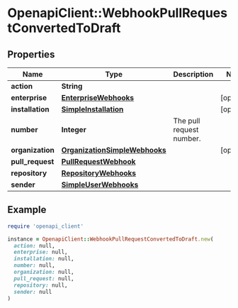 # OpenapiClient::WebhookPullRequestConvertedToDraft

## Properties

| Name | Type | Description | Notes |
| ---- | ---- | ----------- | ----- |
| **action** | **String** |  |  |
| **enterprise** | [**EnterpriseWebhooks**](EnterpriseWebhooks.md) |  | [optional] |
| **installation** | [**SimpleInstallation**](SimpleInstallation.md) |  | [optional] |
| **number** | **Integer** | The pull request number. |  |
| **organization** | [**OrganizationSimpleWebhooks**](OrganizationSimpleWebhooks.md) |  | [optional] |
| **pull_request** | [**PullRequestWebhook**](PullRequestWebhook.md) |  |  |
| **repository** | [**RepositoryWebhooks**](RepositoryWebhooks.md) |  |  |
| **sender** | [**SimpleUserWebhooks**](SimpleUserWebhooks.md) |  |  |

## Example

```ruby
require 'openapi_client'

instance = OpenapiClient::WebhookPullRequestConvertedToDraft.new(
  action: null,
  enterprise: null,
  installation: null,
  number: null,
  organization: null,
  pull_request: null,
  repository: null,
  sender: null
)
```

